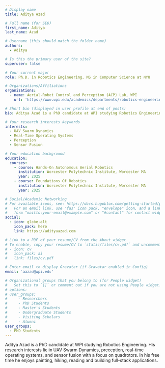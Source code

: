 ```yaml
---
# Display name
title: Aditya Azad

# Full name (for SEO)
first_name: Aditya
last_name: Azad

# Username (this should match the folder name)
authors:
  - Aditya

# Is this the primary user of the site?
superuser: false

# Your current major 
role: Ph.D. in Robotics Engineering, MS in Computer Science at NYU

# Organizations/Affiliations
organizations:
  - name: Aerial-Robot Control and Perception (ACP) Lab, WPI
    url: 'https://www.wpi.edu/academics/departments/robotics-engineering/research/groups'

# Short bio (displayed in user profile at end of posts)
bio: Aditya Azad is a PhD candidate at WPI studying Robotics Engineering. His research interests lie in UAV Swarm Dynamics, preception, real-time operating systems, and sensor fusion with a focus on quadrotors. In his free time he enjoys painting, hiking, reading and building full-stack applications.

# Your research interests keywords
interests:
  - UAV Swarm Dynamics
  - Real-Time Operating Systems
  - Perception
  - Sensor Fusion

# Your education background
education:
  courses:
    - course: Hands-On Autonomous Aerial Robotics
      institution: Worcester Polytechnic Institute, Worcester MA
      year: 2025
    - course: Foundations Of Robotics
      institution: Worcester Polytechnic Institute, Worcester MA
      year: 2025

# Social/Academic Networking
# For available icons, see: https://docs.hugoblox.com/getting-started/page-builder/#icons
#   For an email link, use "fas" icon pack, "envelope" icon, and a link in the
#   form "mailto:your-email@example.com" or "#contact" for contact widget.
social:
  - icon: globe-alt
    icon_pack: hero
    link: https://adityaazad.com

# Link to a PDF of your resume/CV from the About widget.
# To enable, copy your resume/CV to `static/files/cv.pdf` and uncomment the lines below.
# - icon: cv
#   icon_pack: ai
#   link: files/cv.pdf

# Enter email to display Gravatar (if Gravatar enabled in Config)
email: 'aazad@wpi.edu'

# Organizational groups that you belong to (for People widget)
#   Set this to `[]` or comment out if you are not using People widget.
# options: 
# user_groups:
#     - Researchers
#     - PhD Students
#     - Master's Students
#     - Undergraduate Students
#     - Visiting Scholars
#     - Alumni
user_groups:
  - PhD Students
---
```

Aditya Azad is a PhD candidate at WPI studying Robotics Engineering. His research interests lie in UAV Swarm Dynamics, preception, real-time operating systems, and sensor fusion with a focus on quadrotors. In his free time he enjoys painting, hiking, reading and building full-stack applications.
